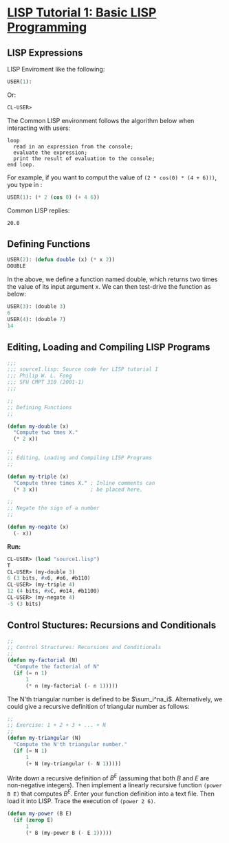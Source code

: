 # [LISP Tutorial 1: Basic LISP Programming](https://www2.cs.sfu.ca/CourseCentral/310/pwfong/Lisp/1/tutorial1.html)

## LISP Expressions

LISP Enviroment like the following:

```lisp
USER(1):
```

Or:

```lisp
CL-USER>
```

The Common LISP environment follows the algorithm below when interacting with users:

```
loop
  read in an expression from the console;
  evaluate the expression;
  print the result of evaluation to the console;
end loop.
```

For example, if you want to comput the value of `(2 * cos(0) * (4 + 6)))`, you type in :

```lisp
USER(1): (* 2 (cos 0) (+ 4 6))
```

Common LISP replies:

```
20.0
```

## Defining Functions

```lisp
USER(2): (defun double (x) (* x 2))
DOUBLE
```

In the above, we define a function named double, which returns two times the value of its input argument x. We can then test-drive the function as below:

```lisp
USER(3): (double 3)
6
USER(4): (double 7)
14
```

## Editing, Loading and Compiling LISP Programs

```lisp
;;;
;;; source1.lisp: Source code for LISP tutorial 1
;;; Philip W. L. Fong
;;; SFU CMPT 310 (2001-1)
;;;

;;
;; Defining Functions
;;

(defun my-double (x)
  "Compute two tmes X."
  (* 2 x))

;;
;; Editing, Loading and Compiling LISP Programs
;;

(defun my-triple (x)
  "Compute three times X." ; Inline comments can
  (* 3 x))                 ; be placed here.

;;
;; Negate the sign of a number
;;

(defun my-negate (x)
  (- x))
```

**Run:**

```lisp
CL-USER> (load "source1.lisp")
T
CL-USER> (my-double 3)
6 (3 bits, #x6, #o6, #b110)
CL-USER> (my-triple 4)
12 (4 bits, #xC, #o14, #b1100)
CL-USER> (my-negate 4)
-5 (3 bits)
```

## Control Stuctures: Recursions and Conditionals

```lisp
;;
;; Control Structures: Recursions and Conditionals
;;
(defun my-factorial (N)
  "Compute the factorial of N"
  (if (= n 1)
      1
      (* n (my-factorial (- n 1)))))
```

The N'th triangular number is defined to be $\sum_i^na_i$. Alternatively, we could give a recursive definition of triangular number as follows:

```lisp
;;
;; Exercise: 1 + 2 + 3 + ... + N
;;
(defun my-triangular (N)
  "Compute the N'th triangular number."
  (if (= N 1)
      1
      (+ N (my-triangular (- N 1)))))
```

Write down a recursive definition of $B^E$ (assuming that both _B_ and _E_ are non-negative integers). Then implement a linearly recursive function `(power B E)` that computes $B^E$. Enter your function definition into a text file. Then load it into LISP. Trace the execution of `(power 2 6)`.

```lisp
(defun my-power (B E)
  (if (zerop E)
      1
      (* B (my-power B (- E 1)))))
```
